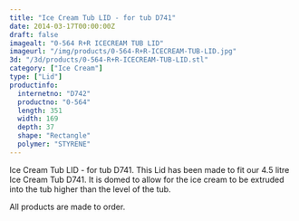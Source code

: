 ```yaml
---
title: "Ice Cream Tub LID - for tub D741"
date: 2014-03-17T00:00:00Z
draft: false
imagealt: "0-564 R+R ICECREAM TUB LID"
imageurl: "/img/products/0-564-R+R-ICECREAM-TUB-LID.jpg"
3d: "/3d/products/0-564-R+R-ICECREAM-TUB-LID.stl"
category: ["Ice Cream"]
type: ["Lid"]
productinfo:
  internetno: "D742"
  productno: "0-564"
  length: 351
  width: 169
  depth: 37
  shape: "Rectangle"
  polymer: "STYRENE"
---
```

Ice Cream Tub LID - for tub D741. This Lid has been made to fit our 4.5 litre Ice Cream Tub D741. It is domed to allow for the ice cream to be extruded into the tub higher than the level of the tub.

All products are made to order.